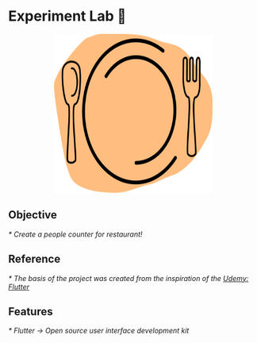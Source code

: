 # Experiment Lab 🧪

<p align="center"><img src="./assets/img/restaurant.png" width="320" height="320" /></p>

## Objective
<p style="font-size:14px;"><i> * Create a people counter for restaurant! </i></p>

## Reference
<p style="font-size:14px;"><i> * The basis of the project was created from the inspiration of the <a href="https://www.udemy.com/course/curso-completo-flutter-app-android-ios/learn/lecture/11093192?start=1#questions">Udemy: Flutter</a></i></p>

## Features
<p style="font-size:14px;"><i> * Flutter -> 
Open source user interface development kit</i></p>
